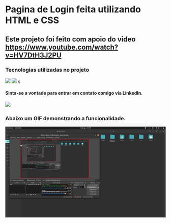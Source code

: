 # Pagina de Login feita utilizando HTML e CSS

## Este projeto foi feito com apoio do video https://www.youtube.com/watch?v=HV7DtH3J2PU
### Tecnologias utilizadas no projeto
<div style="display: inline_block">
<img src="https://cdn.jsdelivr.net/gh/devicons/devicon/icons/html5/html5-original.svg" width=50/>
<img src="https://cdn.jsdelivr.net/gh/devicons/devicon/icons/css3/css3-original.svg" width=50/>
s

#### Sinta-se a vontade para entrar em contato comigo via LinkedIn.
<a href="https://www.linkedin.com/in/davi-trajano-902483205" target="_blank"><img src="https://img.shields.io/badge/-LinkedIn-%230077B5?style=for-the-badge&logo=linkedin&logoColor=white" target="_blank"></a>

### Abaixo um GIF demonstrando a funcionalidade.

<p align="center">
<img src='https://raw.githubusercontent.com/davi-tr/login-html-css/main/preview/2022-08-20%2014-53-47.gif'/>
</p>
